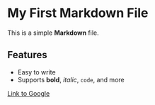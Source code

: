 # My First Markdown File
This is a simple **Markdown** file.

## Features
- Easy to write
- Supports **bold**, *italic*, `code`, and more

[Link to Google](https://www.google.com)
